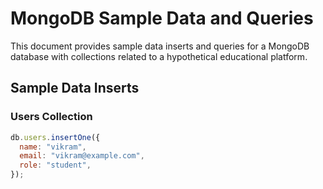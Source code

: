 # MongoDB Sample Data and Queries

This document provides sample data inserts and queries for a MongoDB database with collections related to a hypothetical educational platform.

## Sample Data Inserts

### Users Collection
```javascript
db.users.insertOne({
  name: "vikram",
  email: "vikram@example.com",
  role: "student",
});
